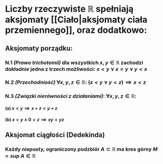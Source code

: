 # Liczby rzeczywiste $\mathbb{R}$ spełniają aksjomaty [[Ciało|aksjomaty ciała przemiennego]], oraz dodatkowo:
## **Aksjomaty porządku**:
### N.1  *(Prawo trichotomii)* dla wszystkich $x,y \in \mathbb{R}$ zachodzi dokładnie jedna z trzech możliwości: $x<y \vee x=y \vee y<x$ 
### N.2 *(Przechodniość)* $\forall x,y,z \in \mathbb{R}: \: (x<y \vee y<z) \implies x<z$ 
### N.3 *(Związki nierówności z działaniami)*: $\forall x,y,z \in \mathbb{R}$:
#### (a) $x<y \implies x+z < y+z$
#### (b) $x<y \wedge 0<z \implies xy<yz$
## **Aksjomat ciągłości (Dedekinda)**
### Każdy niepusty, ograniczony podzbiór $A \subset \mathbb{R}$ ma kres górny $M = sup\:A \in \mathbb{R}$